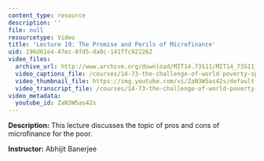 ```yaml
---
content_type: resource
description: ''
file: null
resourcetype: Video
title: 'Lecture 19: The Promise and Perils of Microfinance'
uid: 196d61e4-47ec-8fd5-da0c-141ffc922262
video_files:
  archive_url: http://www.archive.org/download/MIT14.73S11/MIT14_73S11_lec19_300k.mp4
  video_captions_file: /courses/14-73-the-challenge-of-world-poverty-spring-2011/027f23e6446c56d2b0896f238aab0ee2_ZaN3W5as42s.vtt
  video_thumbnail_file: https://img.youtube.com/vi/ZaN3W5as42s/default.jpg
  video_transcript_file: /courses/14-73-the-challenge-of-world-poverty-spring-2011/f3af18c547fcd2d3e5c16349e4688197_ZaN3W5as42s.pdf
video_metadata:
  youtube_id: ZaN3W5as42s
---
```


**Description:** This lecture discusses the topic of pros and cons of microfinance for the poor.

**Instructor:** Abhijit Banerjee